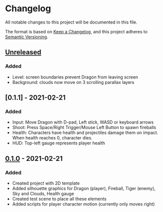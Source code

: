 # Changelog
All notable changes to this project will be documented in this file.

The format is based on [Keep a Changelog](https://keepachangelog.com/en/1.0.0/),
and this project adheres to [Semantic Versioning](https://semver.org/spec/v2.0.0.html).

## [Unreleased]

### Added

- Level: screen boundaries prevent Dragon from leaving screen
- Background: clouds now move on 3 scrolling parallax layers

## [0.1.1] - 2021-02-21

### Added

- Input: Move Dragon with D-pad, Left stick, WASD or keyboard arrows
- Shoot: Press Space/Right Trigger/Mouse Left Button to spawn fireballs
- Health: Characters have health and projectiles damage them on impact. When health reaches 0, character dies.
- HUD: Top-left gauge represents player health

## [0.1.0] - 2021-02-21

### Added

- Created project with 2D template
- Added silhouette graphics for Dragon (player), Fireball, Tiger (enemy), Sky and Clouds, Health gauge
- Created test scene to place all these elements
- Added scripts for player character motion (currently only moves right)

[Unreleased]: https://github.com/hsandt/dragon-raid/compare/v0.1.0...HEAD
[0.1.0]: https://github.com/hsandt/dragon-raid/releases/tag/v0.1.0
